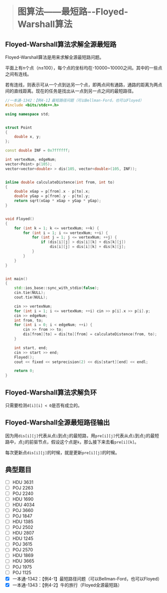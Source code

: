 > # 图算法——最短路--Floyed-Warshall算法

## Floyed-Warshall算法求解全源最短路

Floyed-Warshall算法是用来求解全源最短路问题。

平面上有n个点（n≤100），每个点的坐标均在-10000~10000之间。其中的一些点之间有连线。

若有连线，则表示可从一个点到达另一个点，即两点间有通路，通路的距离为两点间的直线距离。现在的任务是找出从一点到另一点之间的最短路径。

```c++
//一本通-1342：【例4-1】最短路径问题（可以Bellman-Ford，也可以Floyed）
#include <bits/stdc++.h>

using namespace std;


struct Point
{
	double x, y;
};

const double INF = 0x7ffffff;

int vertexNum, edgeNum;
vector<Point> p(105);
vector<vector<double> > dis(105, vector<double>(105, INF));


inline double calculateDistence(int from, int to)
{
	double xGap = p[from].x - p[to].x;
	double yGap = p[from].y - p[to].y;
	return sqrt(xGap * xGap + yGap * yGap);
}


void Floyed()
{
	for (int k = 1; k <= vertexNum; ++k) {
		for (int i = 1; i <= vertexNum; ++i) {
			for (int j = 1; j <= vertexNum; ++j) {
				if (dis[i][j] > dis[i][k] + dis[k][j]) 
					dis[i][j] = dis[i][k] + dis[k][j];
			}
		}
	}
}


int main()
{
	std::ios_base::sync_with_stdio(false);
	cin.tie(NULL);
	cout.tie(NULL);

	cin >> vertexNum;
	for (int i = 1; i <= vertexNum; ++i) cin >> p[i].x >> p[i].y;
	cin >> edgeNum;
	int from, to;
	for (int i = 0; i < edgeNum; ++i) {
		cin >> from >> to;
		dis[from][to] = dis[to][from] = calculateDistence(from, to);
	} 

	int start, end;
	cin >> start >> end;
	Floyed();
	cout << fixed << setprecision(2) << dis[start][end] << endl;

	return 0;
}
```



## Floyed-Warshall算法求解负环

只需要检测`d[i][i] < 0`是否有成立的。

## Floyed-Warshall全源最短路径输出

因为用`dis[i][j]`代表从点`i`到点`j`的最短路，用`pre[i][j]`代表从点`i`到点`j`的最短路中，点`j`的前驱节点，假设这个点是`k`，那么接下来去看`pre[i][k]`。

每次更新点`dis[i][j]`的时候，就是更新`pre[i][j]`的时候。



## 典型题目

- [ ] HDU 3631
- [ ] POJ 2263
- [ ] POJ 2240
- [ ] HDU 1690
- [ ] HDU 4034
- [ ] POJ 3660
- [ ] POJ 1847
- [ ] HDU 1385
- [ ] POJ 2502
- [ ] HDU 2807
- [ ] HDU 1245
- [ ] POJ 3615
- [ ] POJ 2570
- [ ] HDU 1869
- [ ] HDU 3665
- [ ] POJ 1975
- [ ] POJ 1125
- [x] 一本通-1342：【例4-1】最短路径问题（可以Bellman-Ford，也可以Floyed）
- [x] 一本通-1343：【例4-2】牛的旅行（Floyed全源最短路）